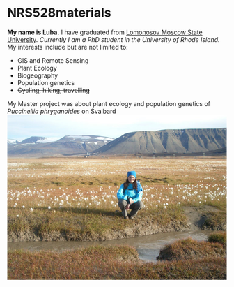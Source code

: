 # NRS528materials
**My name is Luba.**
I have graduated from [Lomonosov Moscow State University](https://www.msu.ru/en/).
*Currently I am a _PhD student_ in the University of Rhode Island.*
My interests include but are not limited to:
- GIS and Remote Sensing
- Plant Ecology
- Biogeography
- Population genetics
- ~~Cycling, hiking, travelling~~

My Master project was about plant ecology and population genetics of *Puccinellia phryganoides* on Svalbard
![alt text](svalbard.jpg)

